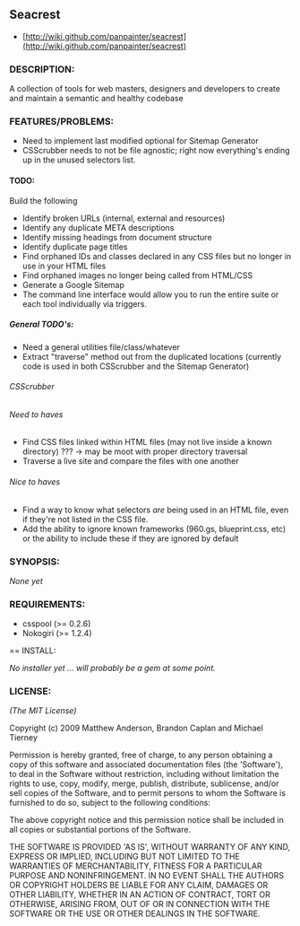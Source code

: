 ## Seacrest

* [http://wiki.github.com/panpainter/seacrest](http://wiki.github.com/panpainter/seacrest)

### DESCRIPTION:

A collection of tools for web masters, designers and developers to create and maintain a semantic and healthy codebase

### FEATURES/PROBLEMS:

- Need to implement last modified optional for Sitemap Generator
- CSScrubber needs to not be file agnostic; right now everything's ending up in the unused selectors list.

#### TODO:
Build the following

- Identify broken URLs (internal, external and resources)
- Identify any duplicate META descriptions
- Identify missing headings from document structure
- Identify duplicate page titles
- Find orphaned IDs and classes declared in any CSS files but no longer in use in your HTML files
- Find orphaned images no longer being called from HTML/CSS
- Generate a Google Sitemap
- The command line interface would allow you to run the entire suite or each tool individually via triggers.

##### General TODO's:
 - Need a general utilities file/class/whatever
  - Extract "traverse" method out from the duplicated locations (currently code is used in both CSScrubber and the Sitemap Generator)

###### CSScrubber

###### Need to haves
 - Find CSS files linked within HTML files (may not live inside a known directory) ??? -> may be moot with proper directory traversal
 - Traverse a live site and compare the files with one another

###### Nice to haves
 - Find a way to know what selectors *are* being used in an HTML file, even if they're not listed in the CSS file.
 - Add the ability to ignore known frameworks (960.gs, blueprint.css, etc) or the ability to include these if they are ignored by default


### SYNOPSIS:

*None yet*

### REQUIREMENTS:

 - csspool (>= 0.2.6)
 - Nokogiri (>= 1.2.4)

== INSTALL:

*No installer yet ... will probably be a gem at some point.*

### LICENSE:

*(The MIT License)*

Copyright (c) 2009 Matthew Anderson, Brandon Caplan and Michael Tierney

Permission is hereby granted, free of charge, to any person obtaining
a copy of this software and associated documentation files (the
'Software'), to deal in the Software without restriction, including
without limitation the rights to use, copy, modify, merge, publish,
distribute, sublicense, and/or sell copies of the Software, and to
permit persons to whom the Software is furnished to do so, subject to
the following conditions:

The above copyright notice and this permission notice shall be
included in all copies or substantial portions of the Software.

THE SOFTWARE IS PROVIDED 'AS IS', WITHOUT WARRANTY OF ANY KIND,
EXPRESS OR IMPLIED, INCLUDING BUT NOT LIMITED TO THE WARRANTIES OF
MERCHANTABILITY, FITNESS FOR A PARTICULAR PURPOSE AND NONINFRINGEMENT.
IN NO EVENT SHALL THE AUTHORS OR COPYRIGHT HOLDERS BE LIABLE FOR ANY
CLAIM, DAMAGES OR OTHER LIABILITY, WHETHER IN AN ACTION OF CONTRACT,
TORT OR OTHERWISE, ARISING FROM, OUT OF OR IN CONNECTION WITH THE
SOFTWARE OR THE USE OR OTHER DEALINGS IN THE SOFTWARE.